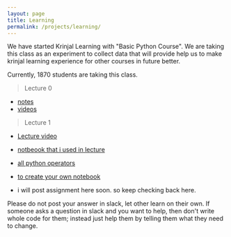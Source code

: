 ```yaml
---
layout: page
title: Learning
permalink: /projects/learning/
---
```


We have started Krinjal Learning with "Basic Python Course".
We are taking this class as an experiment to collect data that will provide help
us to make krinjal learning experience for other courses in future better.

Currently, 1870 students are taking this class.

> Lecture 0

- [notes](https://docs.google.com/document/d/1cl2eZxwt1Qq1H5EnwEktildJOD1iQf7dSRx8CqTEaXo/)
- [videos](https://www.youtube.com/playlist?list=PL95pR5v6EAf9UzqZgMu95gkYq8UdqYueV)

> Lecture 1

- [Lecture video](https://www.youtube.com/watch?v=S2eRE0sET_M)
- [notbeook that i used in lecture](https://colab.research.google.com/drive/11x-pOthIRcXMQGx9UdlSliPrjWoslLQf)
- [all python operators](https://www.w3schools.com/python/python_operators.asp)

- [to create your own notebook](https://colab.research.google.com/)
- i will post assignment here soon. so keep checking back here.

Please do not post your answer in slack, let other learn on their own.
If someone asks a question in slack and you want to help, then don't write whole code for them; instead just help them by telling them what they need to change.
